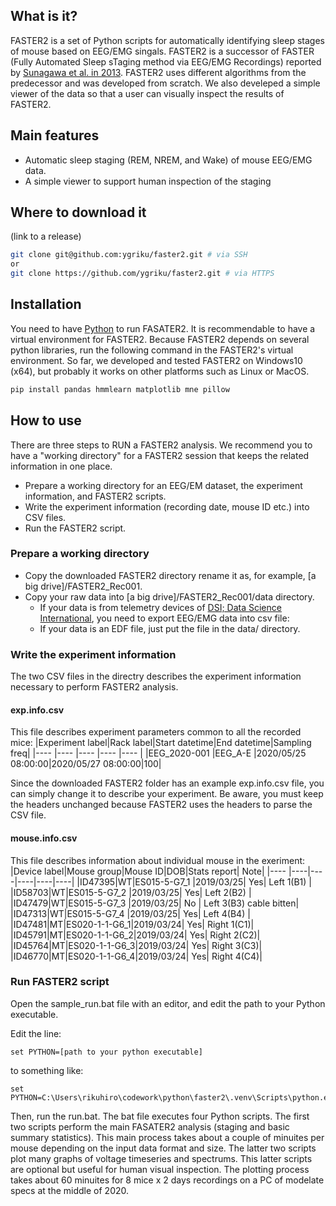## What is it?
FASTER2 is a set of Python scripts for automatically identifying sleep stages of mouse based on EEG/EMG singals. FASTER2 is a successor of FASTER (Fully Automated Sleep sTaging method via EEG/EMG Recordings) reported by [Sunagawa et al. in 2013](https://onlinelibrary.wiley.com/doi/abs/10.1111/gtc.12053). FASTER2 uses different algorithms from the predecessor and was developed from scratch. We also develeped a simple viewer of the data so that a user can visually inspect the results of FASTER2.


## Main features
- Automatic sleep staging (REM, NREM, and Wake) of mouse EEG/EMG data.
- A simple viewer to support human inspection of the staging 

## Where to download it

(link to a release)

```sh
git clone git@github.com:ygriku/faster2.git # via SSH
or
git clone https://github.com/ygriku/faster2.git # via HTTPS
```

## Installation
You need to have [Python](https://www.python.org/) to run FASATER2. It is recommendable to have a virtual environment for FASTER2. Because FASTER2 depends on several python libraries, run the following command in the FASTER2's virtual environment. So far, we developed and tested FASTER2 on Windows10 (x64), but probably it works on other platforms such as Linux or MacOS.

```sh
pip install pandas hmmlearn matplotlib mne pillow
```

## How to use

There are three steps to RUN a FASTER2 analysis. We recommend you to have a "working directory" for a FASTER2 session that keeps the related information in one place.

- Prepare a working directory for an EEG/EM dataset, the experiment information, and FASTER2 scripts.
- Write the experiment information (recording date, mouse ID etc.) into CSV files.
- Run the FASTER2 script.



### Prepare a working directory
- Copy the downloaded FASTER2 directory rename it as, for example, [a big drive]/FASTER2_Rec001.
- Copy your raw data into [a big drive]/FASTER2_Rec001/data directory.
   - If your data is from telemetry devices of [DSI; Data Science International](https://www.datasci.com/), you need to export EEG/EMG data into csv file:
   - If your data is an EDF file, just put the file in the data/ directory.

### Write the experiment information
The two CSV files in the directry describes the experiment information necessary to
perform FASTER2 analysis.

#### exp.info.csv
This file describes experiment parameters common to all the recorded mice:
|Experiment label|Rack label|Start datetime|End datetime|Sampling freq|
|----            |----      |----          |----        |----         |
|EEG_2020-001    |EEG_A-E   |2020/05/25 08:00:00|2020/05/27 08:00:00|100|

Since the downloaded FASTER2 folder has an example exp.info.csv file, you can simply change it to describe your experiment. Be aware, you must keep the headers unchanged because FASTER2 uses the headers to parse the CSV file.

#### mouse.info.csv
This file describes information about individual mouse in the exeriment:
|Device label|Mouse group|Mouse ID|DOB|Stats report| Note|
|----   |----|----|----|----|----|
|ID47395|WT|ES015-5-G7_1  |2019/03/25| Yes| Left 1(B1) |
|ID58703|WT|ES015-5-G7_2  |2019/03/25| Yes| Left 2(B2) |
|ID47479|WT|ES015-5-G7_3  |2019/03/25| No | Left 3(B3) cable bitten|
|ID47313|WT|ES015-5-G7_4  |2019/03/25| Yes| Left 4(B4) | 
|ID47481|MT|ES020-1-1-G6_1|2019/03/24| Yes| Right 1(C1)|
|ID45791|MT|ES020-1-1-G6_2|2019/03/24| Yes| Right 2(C2)|
|ID45764|MT|ES020-1-1-G6_3|2019/03/24| Yes| Right 3(C3)|
|ID46770|MT|ES020-1-1-G6_4|2019/03/24| Yes| Right 4(C4)|

### Run FASTER2 script
Open the sample_run.bat file with an editor, and edit the path to your Python executable.

Edit the line:
```
set PYTHON=[path to your python executable]
```
to something like: 
```
set PYTHON=C:\Users\rikuhiro\codework\python\faster2\.venv\Scripts\python.exe
```

Then, run the run.bat. The bat file executes four Python scripts. The first two scripts perform the main FASATER2 analysis (staging and basic summary statistics). This main process takes about a couple of minuites per mouse depending on the input data format and size. The latter two scripts plot many graphs of voltage timeseries and spectrums. This latter scripts are optional but useful for human visual inspection. The plotting process takes about 60 minuites for 8 mice x 2 days recordings on a PC of modelate specs at the middle of 2020.

